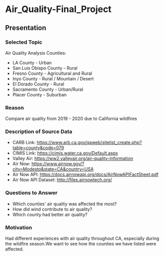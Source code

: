 # Air_Quality-Final_Project

## Presentation

### Selected Topic

Air Quality Analysis
Counties:

- LA County - Urban
- San Luis Obispo County - Rural 
- Fresno County - Agricultural and Rural
- Inyo County - Rural / Mountain / Desert
- El Dorado County - Rural
- Sacramento County - Urban/Rural
- Placer County - Suburban


### Reason

Compare air quality from 2019 - 2020 due to California wildfires

### Description of Source Data

- CARB Link: https://www.arb.ca.gov/qaweb/sitelist_create.php?table=county&code=079
- CIMIS Link: https://cimis.water.ca.gov/Default.aspx
- Valley Air: https://ww2.valleyair.org/air-quality-information
- Air Now: https://www.airnow.gov/?city=Modesto&state=CA&country=USA
- Air Now API: https://docs.airnowapi.org/docs/AirNowAPIFactSheet.pdf
- Air Now API Dataset: http://files.airnowtech.org/

### Questions to Answer

- Which counties' air quality was affected the most?
- How did wind contribute to air quality?
- Which county had better air quality?


### Motivation

Had different experiences with air quality throughout CA, especially during the wildfire season.We want to see how the counties we have listed were affected.
